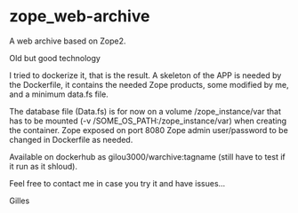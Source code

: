 # zope_web-archive
A web archive based on Zope2.

Old but good technology 

I tried to dockerize it, that is the result.
A skeleton of the APP is needed by the Dockerfile, it contains the needed Zope products, some modified by me, and a minimum data.fs file.

The database file (Data.fs) is for now on a volume /zope_instance/var that has to be mounted (-v /SOME_OS_PATH:/zope_instance/var) when creating the container.
Zope exposed on port 8080
Zope admin user/password to be changed in Dockerfile as needed.

Available on dockerhub as gilou3000/warchive:tagname (still have to test if it run as it shloud).

Feel free to contact me in case you try it and have issues...


Gilles


